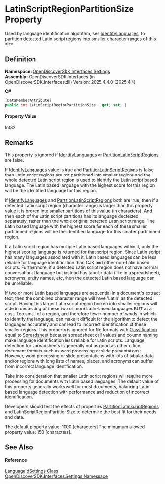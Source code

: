 # LatinScriptRegionPartitionSize Property


Used by language identification algorithm, see <a href="950462d6-20db-2c1e-674e-362ea7c8ee45">IdentifyLanguages</a>, to partition detected Latin script regions into smaller character ranges of this size.



## Definition
**Namespace:** <a href="a1516a26-c3bc-5b32-80d1-92d32506d831">OpenDiscoverSDK.Interfaces.Settings</a>  
**Assembly:** OpenDiscoverSDK.Interfaces (in OpenDiscoverSDK.Interfaces.dll) Version: 2025.4.4.0 (2025.4.4)

**C#**
``` C#
[DataMemberAttribute]
public int LatinScriptRegionPartitionSize { get; set; }
```



#### Property Value
Int32

## Remarks

This property is ignored if <a href="950462d6-20db-2c1e-674e-362ea7c8ee45">IdentifyLanguages</a> or <a href="fa873d4b-4318-793a-fb1b-2070b94372b9">PartitionLatinScriptRegions</a> are false.

If <a href="950462d6-20db-2c1e-674e-362ea7c8ee45">IdentifyLanguages</a> value is true and <a href="fa873d4b-4318-793a-fb1b-2070b94372b9">PartitionLatinScriptRegions</a> is false then Latin script regions are not partitioned into smaller regions and the whole detected Latin script region is used to identify the Latin script based language. The Latin based language with the highest score for this region will be the identified language for this region.

If <a href="950462d6-20db-2c1e-674e-362ea7c8ee45">IdentifyLanguages</a> and <a href="fa873d4b-4318-793a-fb1b-2070b94372b9">PartitionLatinScriptRegions</a> both are true, then if a detected Latin script region (character range) is larger than this property value it is broken into smaller partitions of this value (in characters). And then each of the Latin script partitions has its language dectected separately, rather than the whole original detected Latin script range. The Latin based language with the highest score for each of these smaller partitioned regions will be the identified language for this smaller partitioned region.

If a Latin script region has multiple Latin based languages within it, only the highest scoring language is returned for that script region. Since Latin script has many languages associated with it, Latin based languages can be less reliable for language identification than CJK and other non-Latin based scripts. Furthermore, if a detected Latin script region does not have normal conversational language but instead has tabular data (like in a spreadsheet), acronyms, entity names, etc, then the detected Latin based language can be unreliable.


 If two or more Latin based languages are sequential in a document's extract text, then the combined character range will have 'Latin' as the detected script. Having this larger Latin script region broken into smaller regions will aide in dectecting of these two or more Latin-based languages BUT at a cost. Too small of a region, and therefore fewer number of words in which to identify the language, can make it difficult for the algorithm to detect the languages accurately and can lead to incorrect identification of these smaller regions. 
This property is ignored for file formats with <a href="148c150d-a080-8002-0778-a8c9edb23a33">Classification</a> equal to <a href="1e3a8090-926a-275b-2e9c-c0851d3c49e2">Spreadsheet</a> because spreadsheet cell values and column naming make language identification less reliable for Latin scripts. Language detection for spreadsheets is generally not as good as other office document formats such as word processing or slide presentations; However, word processing or slide presentations with lots of tabular data and/or regions with long lists of names, places, and acronyms can suffer from incorrect language identification.

Take into consideration that smaller Latin script regions will require more processing for documents with Latin based languages. The default value of this property generally works well for most documents, balancing Latin-based language detection with performance and reduction of incorrect identification.

Developers should test the effects of properties <a href="fa873d4b-4318-793a-fb1b-2070b94372b9">PartitionLatinScriptRegions</a> and LatinScriptRegionPartitionSize to determine the best fit for their needs and data.

The default property value: 1000 [characters] The minumum allowed property value: 150 [characters].


## See Also


#### Reference
<a href="f87fd20f-aaa8-70a5-cfc1-25deeaad8361">LanguageIdSettings Class</a>  
<a href="a1516a26-c3bc-5b32-80d1-92d32506d831">OpenDiscoverSDK.Interfaces.Settings Namespace</a>  
